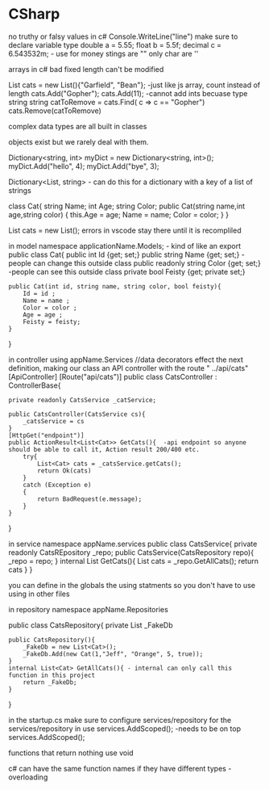 # CSharp
no truthy or falsy values in c#
Console.WriteLine("line")
make sure to declare variable type
double a = 5.55;
float b = 5.5f;
decimal c = 6.543532m;  - use for money
stings are "" only
char are ''

<!-- Array<int> = new Array<int>[3]{1,2,3};  --> arrays in c# bad fixed length can't be modified

List<string> cats = new List<string>(){"Garfield", "Bean"}; -just like js array, count instead of length
cats.Add("Gopher");
cats.Add(11); -cannot add ints becuase type string
string catToRemove = cats.Find( c => c == "Gopher")
cats.Remove(catToRemove)

complex data types are all built in classes

objects exist but we rarely deal with them.

Dictionary<string, int> myDict = new Dictionary<string, int>();
myDict.Add("hello", 4);
myDict.Add("bye", 3);

Dictionary<List<string>, string> - can do this for a dictionary with a key of a list of strings

class Cat{
    string Name;
    int Age;
    string Color;
    public Cat(string name,int age,string color)
    {
        this.Age = age;
        Name = name;
        Color = color;
    }
}

List<Cat> cats = new List<Cat>();
errors in vscode stay there until it is recompliled

in model
namespace applicationName.Models;  - kind of like an export
public class Cat{
    public int Id {get; set;}
    public string Name {get; set;}  -people can change this outside class
    public readonly string Color {get; set;} -people can see this outside class
    private bool Feisty {get; private set;}

    public Cat(int id, string name, string color, bool feisty){
        Id = id ;
        Name = name ; 
        Color = color ; 
        Age = age ;
        Feisty = feisty;
    }
}

in controller
using appName.Services
//data decorators effect the next definition, making our class an API controller with the route " ../api/cats"
[ApiController]
[Route("api/cats")]
public class CatsController : ControllerBase{

    private readonly CatsService _catService;

    public CatsController(CatsService cs){
        _catsService = cs
    }
    [HttpGet("endpoint")]
    public ActionResult<List<Cat>> GetCats(){  -api endpoint so anyone should be able to call it, Action result 200/400 etc.
        try{
            List<Cat> cats = _catsService.getCats();
            return Ok(cats)
        }
        catch (Exception e)
        {
            return BadRequest(e.message);
        }
    }
}

in service
namespace appName.services
public class CatsService{
    private readonly CatsREpository _repo;
    public CatsService(CatsRepository repo){
        _repo = repo;
    }
    internal List<Cat> GetCats(){
        List<Cat> cats = _repo.GetAllCats();
        return cats
    }
}

you can define in the globals the using statments so you don't have to use using in other files

in repository
namespace appName.Repositories

public class CatsRepository{
    private List<Cat> _FakeDb

    public CatsRepository(){
        _FakeDb = new List<Cat>();
        _FakeDb.Add(new Cat(1,"Jeff", "Orange", 5, true));
    }
    internal List<Cat> GetAllCats(){ - internal can only call this function in this project
        return _FakeDb;
    }  
}


in the startup.cs make sure to configure services/repository for the services/repository in use
services.AddScoped<CatsRepository>();  -needs to be on top
services.AddScoped<CatsService>();

functions that return nothing use void

c# can have the same function names if they have different types - overloading